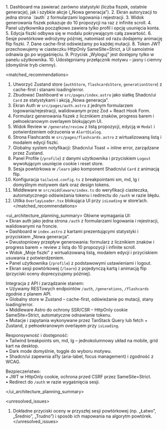<decisions>
1. Dashboard ma zawierać zarówno statystyki (liczba fiszek, ostatnie generacje), jak i szybkie akcje („Nowa generacja”).  
2. Ekran autoryzacji to jedna strona `/auth` z formularzami logowania i rejestracji.  
3. Widok generowania fiszek pokazuje do 10 propozycji na raz z infinite scroll.  
4. Panel użytkownika początkowo zawiera tylko profil i opcję usunięcia konta.  
5. Edycja fiszki odbywa się w modalu pokrywającym całą zawartość.  
6. Sesje powtórkowe wdrożymy później, natomiast od razu dodajemy animację flip fiszki.  
7. Dane cache-first odświeżamy po każdej mutacji.  
8. Token JWT przechowujemy w ciasteczku HttpOnly SameSite=Strict, a UI samoistnie odnawia go po wygaśnięciu.  
9. Przycisk „Wyloguj” jest dostępny tylko w panelu użytkownika.  
10. Udostępniamy przełącznik motywu – jasny i ciemny (domyślnie tryb ciemny).  
</decisions>

<matched_recommendations>

1. Utworzyć Zustand store (`authStore`, `flashcardsStore`, `generationStore`) z cache-first i stanami loading/error.
2. Zbudować Dashboard w `src/pages/index.astro` jako siatkę Shadcn/ui `Card` ze statystykami i akcją „Nowa generacja”.
3. Ekran Auth w `src/pages/auth.astro` z jednym formularzem logowania/rejestracji, walidowanym przez Zod + React Hook Form.
4. Formularz generowania fiszek z licznikiem znaków, progress barem i pełnoekranowym overlayem blokującym UI.
5. Widok Review w `/generate/review` z listą propozycji, edycją w `Modal` i potwierdzeniem odrzucenia w `AlertDialog`.
6. Strona Flashcards w `src/pages/flashcards.astro` z wirtualizowaną listą i modalem edycji fiszki.
7. Globalny system notyfikacji: Shadcn/ui Toast + inline error, zarządzane przez Zustand.
8. Panel Profile (`/profile`) z danymi użytkownika i przyciskiem `Logout` wywołującym usunięcie cookie i reset store.
9. Sesja powtórkowa w `/learn` jako komponent Shadcn/ui `Card` z animacją flip.
10. Konfiguracja `tailwind.config.ts` z breakpointami sm, md, lg i domyślnym motywem dark oraz design tokens.
11. Middleware w `src/middleware/index.ts` do weryfikacji ciasteczka, automatycznego odświeżania tokenu i redirectu do `/auth` w razie błędu.
12. Utilka `OverlayLoader.tsx` blokująca UI przy `isLoading` w store’ach.  
    </matched_recommendations>

<ui_architecture_planning_summary>
Główne wymagania UI:  
• Ekran auth jako jedna strona `/auth` z formularzami logowania i rejestracji, walidowanymi na froncie.  
• Dashboard w `index.astro` z kartami prezentującymi statystyki i przyciskiem „Nowa generacja”.  
• Dwustopniowy przepływ generowania: formularz z licznikiem znaków i progress barem + review z listą do 10 propozycji i infinite scroll.  
• Widok „Moje fiszki” z wirtualizowaną listą, modalem edycji i przyciskiem usuwania z potwierdzeniem.  
• Panel użytkownika (`/profile`) z podstawowymi ustawieniami i logout.  
• Ekran sesji powtórkowej (`/learn`) z pojedynczą kartą i animacją flip (przyciski oceny doprecyzujemy później).

Integracja z API i zarządzanie stanem:  
• Używamy RESTowych endpointów `/auth`, `/generations`, `/flashcards` zgodnie z planem API.  
• Globalny store w Zustand – cache-first, odświeżanie po mutacji, stany loading/error.  
• Middleware Astro do ochrony SSR/CSR – HttpOnly cookie SameSite=Strict, automatyczne odnawianie tokenu.  
• Mutacje i zapytania wykonywane przez TanStack Query lub fetch + Zustand, z pełnoekranowym overlayem przy `isLoading`.

Responsywność i dostępność:  
• Tailwind breakpoints sm, md, lg – jednokolumnowy układ na mobile, grid kart na desktop.  
• Dark mode domyślnie, toggle do wyboru motywu.  
• Shadcn/ui zapewnia a11y (aria-label, focus management) i zgodność z WCAG.

Bezpieczeństwo:  
• JWT w HttpOnly cookie, ochrona przed CSRF przez SameSite=Strict.  
• Redirect do `/auth` w razie wygaśnięcia sesji.

</ui_architecture_planning_summary>

<unresolved_issues>

1. Dokładne przyciski oceny w przyszłej sesji powtórkowej (np. „Łatwo”, „Średnio”, „Trudno”) i sposób ich mapowania na algorytm powtórek.  
   </unresolved_issues>
